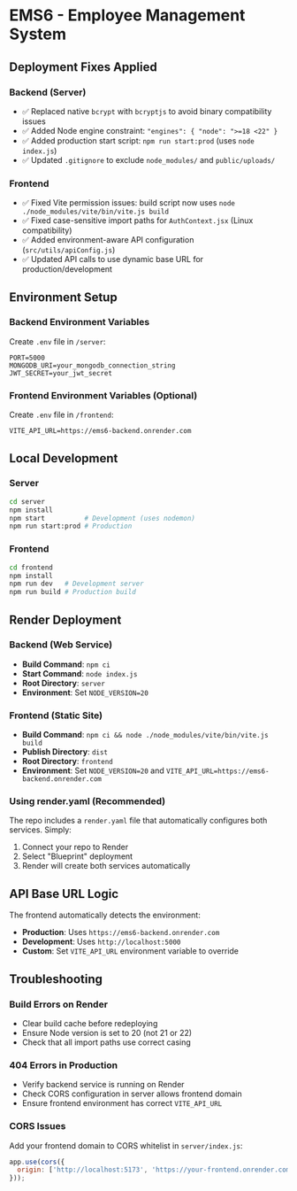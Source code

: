 # EMS6 - Employee Management System

## Deployment Fixes Applied

### Backend (Server)
- ✅ Replaced native `bcrypt` with `bcryptjs` to avoid binary compatibility issues
- ✅ Added Node engine constraint: `"engines": { "node": ">=18 <22" }`
- ✅ Added production start script: `npm run start:prod` (uses `node index.js`)
- ✅ Updated `.gitignore` to exclude `node_modules/` and `public/uploads/`

### Frontend
- ✅ Fixed Vite permission issues: build script now uses `node ./node_modules/vite/bin/vite.js build`
- ✅ Fixed case-sensitive import paths for `AuthContext.jsx` (Linux compatibility)
- ✅ Added environment-aware API configuration (`src/utils/apiConfig.js`)
- ✅ Updated API calls to use dynamic base URL for production/development

## Environment Setup

### Backend Environment Variables
Create `.env` file in `/server`:
```
PORT=5000
MONGODB_URI=your_mongodb_connection_string
JWT_SECRET=your_jwt_secret
```

### Frontend Environment Variables (Optional)
Create `.env` file in `/frontend`:
```
VITE_API_URL=https://ems6-backend.onrender.com
```

## Local Development

### Server
```bash
cd server
npm install
npm start          # Development (uses nodemon)
npm run start:prod # Production
```

### Frontend
```bash
cd frontend
npm install
npm run dev   # Development server
npm run build # Production build
```

## Render Deployment

### Backend (Web Service)
- **Build Command**: `npm ci`
- **Start Command**: `node index.js`
- **Root Directory**: `server`
- **Environment**: Set `NODE_VERSION=20`

### Frontend (Static Site)
- **Build Command**: `npm ci && node ./node_modules/vite/bin/vite.js build`
- **Publish Directory**: `dist`
- **Root Directory**: `frontend`
- **Environment**: Set `NODE_VERSION=20` and `VITE_API_URL=https://ems6-backend.onrender.com`

### Using render.yaml (Recommended)
The repo includes a `render.yaml` file that automatically configures both services. Simply:
1. Connect your repo to Render
2. Select "Blueprint" deployment
3. Render will create both services automatically

## API Base URL Logic
The frontend automatically detects the environment:
- **Production**: Uses `https://ems6-backend.onrender.com`
- **Development**: Uses `http://localhost:5000`
- **Custom**: Set `VITE_API_URL` environment variable to override

## Troubleshooting

### Build Errors on Render
- Clear build cache before redeploying
- Ensure Node version is set to 20 (not 21 or 22)
- Check that all import paths use correct casing

### 404 Errors in Production
- Verify backend service is running on Render
- Check CORS configuration in server allows frontend domain
- Ensure frontend environment has correct `VITE_API_URL`

### CORS Issues
Add your frontend domain to CORS whitelist in `server/index.js`:
```javascript
app.use(cors({
  origin: ['http://localhost:5173', 'https://your-frontend.onrender.com']
}));
```
